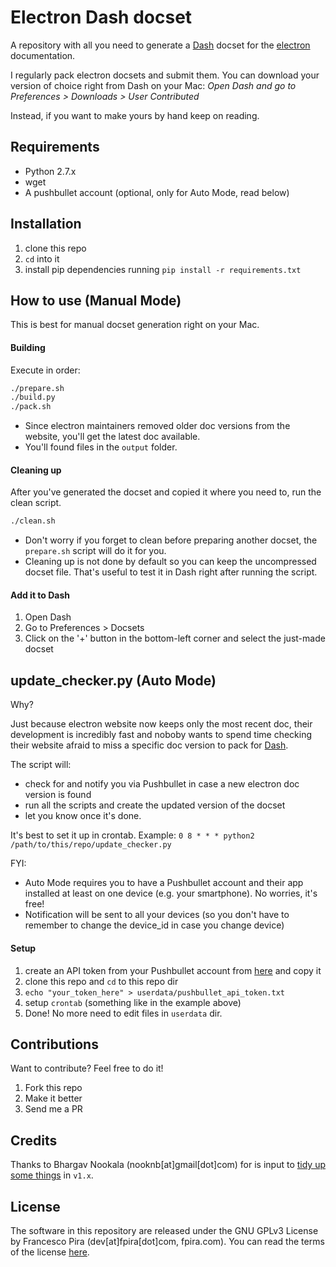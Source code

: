 # Electron Dash docset

A repository with all you need to generate a [Dash](https://kapeli.com/dash) docset for the [electron](http://electron.atom.io) documentation.

I regularly pack electron docsets and submit them. You can download your version of choice right from Dash on your Mac: *Open Dash and go to Preferences > Downloads > User Contributed*

Instead, if you want to make yours by hand keep on reading.

## Requirements

- Python 2.7.x
- wget
- A pushbullet account (optional, only for Auto Mode, read below)

## Installation

1. clone this repo
2. `cd` into it
3. install pip dependencies running `pip install -r requirements.txt`

## How to use (Manual Mode)

This is best for manual docset generation right on your Mac.

#### Building

Execute in order:

```sh
./prepare.sh
./build.py
./pack.sh
```

- Since electron maintainers removed older doc versions from the website, you'll get the latest doc available.
- You'll found files in the `output` folder.

#### Cleaning up

After you've generated the docset and copied it where you need to, run the clean script.

```sh
./clean.sh
```

- Don't worry if you forget to clean before preparing another docset, the `prepare.sh` script will do it for you.
- Cleaning up is not done by default so you can keep the uncompressed docset file. That's useful to test it in Dash right after running the script.

#### Add it to Dash

1. Open Dash
2. Go to Preferences > Docsets
3. Click on the '+' button in the bottom-left corner and select the just-made docset

## update_checker.py (Auto Mode)

Why?

Just because electron website now keeps only the most recent doc, their development is incredibly fast and noboby wants to spend time checking their website afraid to miss a specific doc version to pack for [Dash](https://kapeli.com/dash).

The script will:

- check for and notify you via Pushbullet in case a new electron doc version is found
- run all the scripts and create the updated version of the docset
- let you know once it's done.

It's best to set it up in crontab. Example: `0 8 * * * python2 /path/to/this/repo/update_checker.py`

FYI:

- Auto Mode requires you to have a Pushbullet account and their app installed at least on one device (e.g. your smartphone). No worries, it's free!
- Notification will be sent to all your devices (so you don't have to remember to change the device_id in case you change device)

#### Setup

1. create an API token from your Pushbullet account from [here](https://www.pushbullet.com/#settings/account) and copy it
2. clone this repo and `cd` to this repo dir
3. `echo "your_token_here" > userdata/pushbullet_api_token.txt`
4. setup `crontab` (something like in the example above)
5. Done! No more need to edit files in `userdata` dir.

## Contributions

Want to contribute? Feel free to do it!

1. Fork this repo
2. Make it better
3. Send me a PR

## Credits

Thanks to Bhargav Nookala (nooknb[at]gmail[dot]com) for is input to [tidy up some things](https://github.com/bnookala/electron-dash-docset/commit/6c1ba6b95ca3d04010ea4db46451113c397c88c3) in `v1.x`.

## License

The software in this repository are released under the GNU GPLv3 License by Francesco Pira (dev[at]fpira[dot]com, fpira.com). You can read the terms of the license [here](http://www.gnu.org/licenses/gpl-3.0.html).
